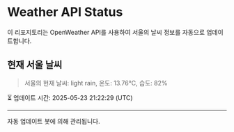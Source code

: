 
# Weather API Status

이 리포지토리는 OpenWeather API를 사용하여 서울의 날씨 정보를 자동으로 업데이트합니다.

## 현재 서울 날씨
> 서울의 현재 날씨: light rain, 온도: 13.76°C, 습도: 82%

⏳ 업데이트 시간: 2025-05-23 21:22:29 (UTC)

---
자동 업데이트 봇에 의해 관리됩니다.
